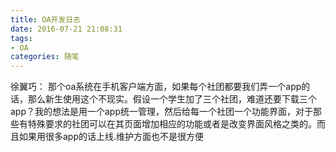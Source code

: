 ```yaml
---
title: OA开发日志
date: 2016-07-21 21:08:31
tags: 
- OA
categories: 随笔
---
```


徐翼巧：
那个oa系统在手机客户端方面，如果每个社团都要我们弄一个app的话，那么新生使用这个不现实。假设一个学生加了三个社团，难道还要下载三个app？我的想法是用一个app统一管理，然后给每一个社团一个功能界面，对于那些有特殊要求的社团可以在其页面增加相应的功能或者是改变界面风格之类的。而且如果用很多app的话上线.维护方面也不是很方便
